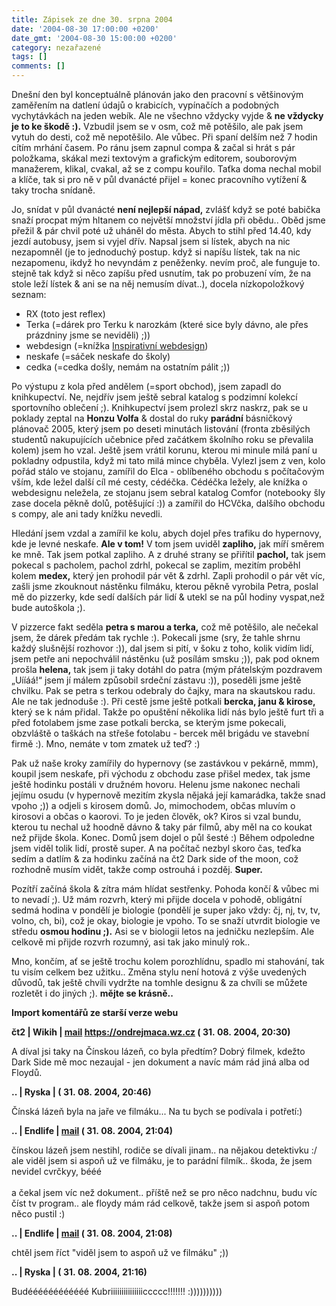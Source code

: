 ```yaml
---
title: Zápisek ze dne 30. srpna 2004
date: '2004-08-30 17:00:00 +0200'
date_gmt: '2004-08-30 15:00:00 +0200'
category: nezařazené
tags: []
comments: []
---
```

<p>Dnešní den byl konceptuálně plánován jako den pracovní s většinovým zaměřením na datlení údajů o krabicích,  vypínačích a podobných vychytávkách na jeden webík. Ale ne všechno vždycky vyjde &amp; <strong>ne vždycky je to ke škodě :).</strong>  Vzbudil jsem se v osm, což mě potěšilo, ale pak jsem vytuh do desti, což mě nepotěšilo. Ale vůbec. Při spaní  delším než 7 hodin cítím mrhání časem. Po ránu jsem zapnul compa &amp; začal si hrát s pár položkama, skákal mezi  textovým a grafickým editorem, souborovým manažerem, klikal, cvakal, až se z compu kouřilo. Taťka doma nechal  mobil a klíče, tak si pro ně v půl dvanácté přijel = konec pracovního vytížení &amp; taky trocha snídaně.</p>
<p>Jo, snídat v půl dvanácté <strong>není nejlepší nápad,</strong> zvlášť když se poté babička snaží procpat mým hltanem co největší  množství jídla při obědu.. Oběd jsme přežil &amp; pár chvil poté už uháněl do města. Abych to stihl před 14.40,  kdy jezdí autobusy, jsem si vyjel dřív. Napsal jsem si lístek, abych na nic nezapomněl (je to jednoduchý postup. když  si napíšu lístek, tak na nic nezapomenu, ikdyž ho nevyndám z peněženky. nevím proč, ale funguje to. stejně tak když si  něco zapíšu před usnutím, tak po probuzení vím, že na stole leží lístek &amp; ani se na něj nemusím dívat..), docela  nízkopoložkový seznam:</p>
<ul>
<li>RX (toto jest reflex)</li>
<li>Terka (=dárek pro Terku k narozkám (které sice byly dávno, ale přes prázdniny jsme se neviděli) ;))</li>
<li>webdesign (=knížka <a href="https://knihy.cpress.cz/Book.asp?ID=917&SearchText=inspirativn%ED&SearchType=4">Inspirativní webdesign</a>)</li>
<li>neskafe (=sáček neskafe do školy)</li>
<li>cedka (=cedka došly, nemám na ostatním pálit ;))</li>
</ul>
<p>Po výstupu z kola před andělem (=sport obchod), jsem zapadl do knihkupectví. Ne, nejdřív jsem ještě sebral  katalog s podzimní kolekcí sportovního oblečení ;). Knihkupectví jsem prolezl skrz naskrz, pak se u poklady zeptal  na <strong>Honzu Volfa</strong> &amp; dostal do ruky <strong>parádní</strong> básničkový plánovač 2005, který jsem po deseti minutách listování (fronta  zběsilých studentů nakupujících učebnice před začátkem školního roku se převalila kolem) jsem ho vzal. Ještě  jsem vrátil korunu, kterou mi minule milá paní u pokladny odpustila, když mi tato milá mince chyběla. Vylezl jsem  z ven, kolo pořád stálo ve stojanu, zamířil do Elca - oblíbeného obchodu s počítačovým vším, kde ležel další cíl mé cesty,  cédéčka. Cédéčka ležely, ale knížka o webdesignu neležela, ze stojanu jsem sebral katalog Comfor (notebooky šly zase  docela pěkně dolů, potěšující :)) a zamířil do HCVčka, dalšího obchodu s compy, ale ani tady knížku nevedli.</p>
<p>Hledání jsem vzdal a zamířil ke kolu, abych dojel přes trafiku do hypernovy, kde je levné neskafe. <strong>Ale v tom!</strong>  V tom jsem uviděl <strong>zapliho,</strong> jak míří směrem ke mně. Tak jsem potkal zapliho. A z druhé strany se přiřítil <strong>pachol,</strong>  tak jsem pokecal s pacholem, pachol zdrhl, pokecal se zaplim, mezitím proběhl kolem <strong>medex,</strong> který jen prohodil pár  vět &amp; zdrhl. Zapli prohodil o pár vět víc, zašli jsme zkouknout nástěnku filmáku, kterou pěkně vyrobila Petra,  poslal mě do pizzerky, kde sedí dalších pár lidí &amp; utekl se na půl hodiny vyspat,než bude autoškola ;).</p>
<p>V pizzerce fakt seděla <strong>petra s marou a terka,</strong> což mě potěšilo, ale nečekal jsem, že dárek předám tak rychle :).  Pokecali jsme (sry, že tahle shrnu každý slušnější rozhovor :)), dal jsem si pití, v šoku z toho, kolik vidím lidí,  jsem petře ani nepochválil nástěnku (už posílám smsku ;)), pak pod oknem prošla <strong>helena,</strong>  tak jsem ji taky dotáhl do patra (mým přátelským pozdravem &bdquo;Uííáá!&ldquo; jsem jí málem způsobil srdeční  zástavu :)), poseděli jsme ještě chvilku. Pak se petra s terkou odebraly do čajky, mara na skautskou radu. Ale ne tak  jednoduše :). Při cestě jsme ještě potkali <strong>bercka, janu &amp; kirose,</strong> který se k nám přidal. Takže po opuštění  několika lidí nás bylo ještě furt tři a před fotolabem jsme zase potkali bercka, se kterým jsme pokecali,  obzvláště o taškách na střeše fotolabu - bercek měl brigádu ve stavební firmě :). Mno, nemáte v tom zmatek už teď? :)</p>
<p>Pak už naše kroky zamířily do hypernovy (se zastávkou v pekárně, mmm), koupil jsem neskafe, při východu z obchodu  zase přišel medex, tak jsme ještě hodinku postáli v družném hovoru. Helenu jsme nakonec nechali jejímu osudu (v hypernově  mezitím zkysla nějaká její kamarádka, takže snad vpoho ;)) a odjeli s kirosem domů. Jo, mimochodem, občas mluvím  o kirosovi a občas o kaorovi. To je jeden člověk, ok? Kiros si vzal bundu, kterou tu nechal už hoodně dávno  &amp; taky pár filmů, aby měl na co koukat než přijde škola. Konec. Domů jsem dojel o půl šesté :)  Během odpoledne jsem viděl tolik lidí, prostě super.  A na počítač nezbyl skoro čas, teďka sedím a datlím &amp; za hodinku začíná na čt2 Dark side of the moon, což rozhodně  musím vidět, takže comp ostrouhá i pozděj. <strong>Super.</strong></p>
<p>Pozítří začíná škola &amp; zítra mám hlídat sestřenky. Pohoda končí &amp; vůbec mi to nevadí ;). Už mám rozvrh,  který mi přijde docela v pohodě, obligátní sedmá hodina v pondělí je biologie (pondělí je super jako vždy: čj, nj, tv,  tv, volno, ch, bi), což je okay, biologie je vpoho. To se snaží utvrdit biologie ve středu <strong>osmou hodinu ;).</strong>  Asi se v biologii letos na jedničku nezlepším. Ale celkově mi přijde rozvrh rozumný, asi tak jako minulý rok..</p>
<p>Mno, končím, ať se ještě trochu kolem porozhlídnu, spadlo mi stahování, tak tu visím celkem bez užitku..  Změna stylu není hotová z výše uvedených důvodů, tak ještě chvíli vydržte na tomhle designu &amp; za chvíli se  můžete rozletět i do jiných ;). <strong>mějte se krásně..</strong></p>
<div class="import-komentaru">
<p><strong>Import komentářů ze starší verze webu</strong></p>
<div class="comment">
<p style="font-weight:bold"><span class="compredmet">čt2</span> | <span class="comname">Wikih</span> |  <a href="mailto:ondrejmaca@centrum.cz">mail</a>  <a href="https://ondrejmaca.wz.cz">https://ondrejmaca.wz.cz</a> (&nbsp;31.&nbsp;08.&nbsp;2004,&nbsp;20:30)</p>
<p>A díval jsi taky na Čínskou lázeň, co byla předtím? Dobrý filmek, kdežto Dark Side mě moc nezaujal - jen dokument a navíc mám rád jiná alba od Floydů. </p>
</div>
<div class="comment">
<p style="font-weight:bold"><span class="compredmet">..</span> | <span class="comname">Ryska</span> | (&nbsp;31.&nbsp;08.&nbsp;2004,&nbsp;20:46)</p>
<p>Čínská lázeň byla na jaře ve filmáku... Na tu bych se podívala i potřetí:) </p>
</div>
<div class="comment">
<p style="font-weight:bold"><span class="compredmet">..</span> | <span class="comname">Endlife</span> |  <a href="mailto:jan.martinek@post.cz">mail</a> (&nbsp;31.&nbsp;08.&nbsp;2004,&nbsp;21:04)</p>
<p>čínskou lázeň jsem nestihl, rodiče se dívali jinam.. na nějakou detektivku :/ ale viděl jsem si aspoň už ve filmáku, je to parádní filmík.. škoda, že jsem nevidel cvrčkyy, bééé <br>  <br> a čekal jsem víc než dokument.. příště než se pro něco nadchnu, budu víc číst tv program.. ale floydy mám rád celkově, takže jsem si aspoň potom něco pustil :) </p>
</div>
<div class="comment">
<p style="font-weight:bold"><span class="compredmet">..</span> | <span class="comname">Endlife</span> |  <a href="mailto:jan.martinek@post.cz">mail</a> (&nbsp;31.&nbsp;08.&nbsp;2004,&nbsp;21:08)</p>
<p>chtěl jsem říct &quot;viděl jsem to aspoň už ve filmáku&quot; ;)) </p>
</div>
<div class="comment">
<p style="font-weight:bold"><span class="compredmet">..</span> | <span class="comname">Ryska</span> | (&nbsp;31.&nbsp;08.&nbsp;2004,&nbsp;21:16)</p>
<p>Budéééééééééééé Kubriiiiiiiiiiiiiiiccccc!!!!!!! :)))))))))) </p>
</div>
</div>

